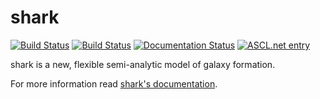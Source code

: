 # shark

[![Build Status](https://travis-ci.org/ICRAR/shark.svg?branch=master)](https://travis-ci.org/ICRAR/shark)
[![Build Status](https://ci.appveyor.com/api/projects/status/4vy02t8q4h4xpr7k/branch/master?svg=true)](https://ci.appveyor.com/project/rtobar/shark/branch/master)
[![Documentation Status](https://readthedocs.org/projects/shark-sam/badge/?version=latest)](https://shark-sam.readthedocs.io/en/latest/?badge=latest)
[![ASCL.net entry](https://img.shields.io/badge/ascl-1811.005-blue.svg?colorB=262255)](http://ascl.net/1811.005)

shark is a new, flexible semi-analytic model of galaxy formation.

For more information read [shark's documentation](https://shark-sam.readthedocs.io/).
